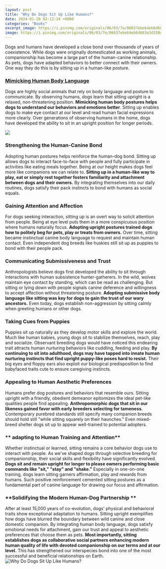 ```yaml
---
layout: post
title: "Why Do Dogs Sit Up Like Humans?"
date: 2024-01-20 02:12:24 +0000
categories: "Books"
excerpt_image: https://i.pinimg.com/originals/06/03/7e/06037ebe64eb6d683e3d338d39a94fb1.jpg
image: https://i.pinimg.com/originals/06/03/7e/06037ebe64eb6d683e3d338d39a94fb1.jpg
---
```


Dogs and humans have developed a close bond over thousands of years of coexistence. While dogs were originally domesticated as working animals, companionship has become a large part of the human-canine relationship. As pets, dogs have adapted behaviors to better connect with their owners. One way they do this is by sitting up in a human-like posture.
### [Mimicking Human Body Language](https://fistore.mysenprints.com/collection/aispuro)
Dogs are highly social animals that rely on body language and posture to communicate. By observing humans, dogs learn that sitting upright is a relaxed, non-threatening position. **Mimicking human body postures helps dogs to understand our behaviors and emotions better**. Sitting up enables dogs to make eye contact at our level and read human facial expressions more clearly. Over generations of observing humans in the home, dogs have developed the ability to sit in an upright position for longer periods.

![](https://d1dd4ethwnlwo2.cloudfront.net/wp-content/uploads/2020/06/EaMpJivXsAE3q1b.jpg)
### **Strengthening the Human-Canine Bond**
Adopting human postures helps reinforce the human-dog bond. Sitting up allows dogs to interact face-to-face with people and fully participate in activities like eating meals together. Being at our height makes dogs feel more like companions we can relate to. **Sitting up in a human-like way to play, eat or simply rest together fosters familiarity and attachment between dogs and their owners.** By integrating themselves into our daily routines, dogs satisfy their pack instincts to bond with humans as social equals.
### **Gaining Attention and Affection**  
For dogs seeking interaction, sitting up is an overt way to solicit attention from people. Being at eye level puts them in a more conspicuous position where humans naturally focus. **Adopting upright postures trained dogs how to politely beg for pets, play or treats from owners.** Over time, sitting became instinctual canine body language to request and maintain human contact. Even independent dog breeds like huskies still sit up as puppies to bond with their people pack.
### **Communicating Submissiveness and Trust**
Anthropologists believe dogs first developed the ability to sit through interactions with human subsistence hunter-gatherers. In the wild, wolves maintain eye contact by standing, which can be read as challenging. But sitting or lying down with people signals canine deference and willingness to accept affection without threatening posture. **Adopting submissive body language like sitting was key for dogs to gain the trust of our wary ancestors.** Even today, dogs establish non-aggression by sitting calmly when greeting humans or other dogs.
### **Taking Cues from Puppies**  
Puppies sit up naturally as they develop motor skills and explore the world. Much like human babies, young dogs sit to stabilize themselves, reach, play and socialize. Observant breeding dogs would have noticed this endearing trait attracts human nurturing behaviors like cuddling, feeding and play. **By continuing to sit into adulthood, dogs may have tapped into innate human nurturing instincts that find upright puppy-like poses hard to resist.** Their big eyes and floppy ears also exploit our biological predisposition to find babyfaced traits cute to ensure caregiving instincts.
### **Appealing to Human Aesthetic Preferences**
Humans prefer dog postures and behaviors that resemble ours. Sitting upright with a friendly, obedient demeanor epitomizes the ideal pet-like qualities people find appealing. **Anthropomorphic dogs that sit in our likeness gained favor with early breeders selecting for tameness.** Contemporary purebred standards still specify many companion breeds should hold still "while sitting squarely on their haunches." Even mixed-breed shelter dogs sit up to appear well-trained to potential adopters.
### ** adapting to Human Training and Attention**
Whether instinctual or learned, sitting remains a core behavior dogs use to interact with people. As we've shaped dogs through selective breeding for companionship, their social skills and flexibility have significantly evolved. **Dogs sit and remain upright for longer to please owners performing basic commands like "sit," "stay" and "shake."** Especially in one-on-one training, dogs learn sitting garners affirmation, play and rewards from humans. Such positive reinforcement cemented sitting postures as a fundamental part of canine language for drawing our focus and affirmation.
### **Solidifying the Modern Human-Dog Partnership **
After at least 15,000 years of co-evolution, dogs' physical and behavioral traits show exceptional adaptation to humans. Sitting upright exemplifies how dogs have blurred the boundary between wild canine and close domestic companion. By integrating human body language, dogs satisfy emotional needs for attachment, gain our trust and appeal to aesthetic preferences that choose them as pets. **Most importantly, sitting establishes dogs as collaborative social partners enhancing modern human quality of life with devoted companionship on our terms and at our level.** This has strengthened our interspecies bond into one of the most successful and beneficial relationships on Earth.
![Why Do Dogs Sit Up Like Humans?](https://i.pinimg.com/originals/06/03/7e/06037ebe64eb6d683e3d338d39a94fb1.jpg)